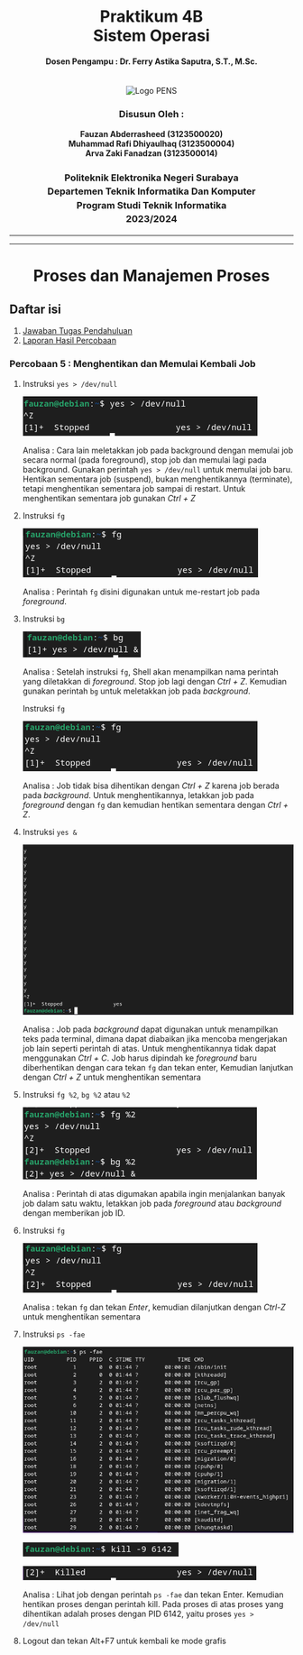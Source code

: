 <div align="center">
  <h1 style="text-align: center;font-weight: bold">Praktikum 4B<br>Sistem Operasi</h1>
  <h4 style="text-align: center;">Dosen Pengampu : Dr. Ferry Astika Saputra, S.T., M.Sc.</h4>
</div>
<br />
<div align="center">
  <img src="https://upload.wikimedia.org/wikipedia/id/4/44/Logo_PENS.png" alt="Logo PENS">
  <h3 style="text-align: center;">Disusun Oleh : </h3>
  <p style="text-align: center;">
    <strong>Fauzan Abderrasheed (3123500020) </strong><br>
    <strong>Muhammad Rafi Dhiyaulhaq (3123500004) </strong><br>
    <strong>Arva Zaki Fanadzan (3123500014)</strong>
  </p>
<h3 style="text-align: center;line-height: 1.5">Politeknik Elektronika Negeri Surabaya<br>Departemen Teknik Informatika Dan Komputer<br>Program Studi Teknik Informatika<br>2023/2024</h3>
  <hr><hr>
</div>

<h1 style="text-align: center;font-weight: bold">Proses dan Manajemen Proses</h1>

## Daftar isi
1. [Jawaban Tugas Pendahuluan](#tugas-pendahuluan)
2. [Laporan Hasil Percobaan](#percobaan)

### Percobaan 5 : Menghentikan dan Memulai Kembali Job

1. Instruksi `yes > /dev/null`

    ![App Screenshot](img/pcb5/yes-dev-null-z.png)

    Analisa : 
    Cara lain meletakkan job pada background dengan memulai job secara normal (pada foreground), stop job dan memulai lagi pada background. Gunakan perintah `yes > /dev/null` untuk memulai job baru. Hentikan sementara job (suspend), bukan menghentikannya (terminate), tetapi menghentikan sementara job sampai di restart. Untuk menghentikan sementara job gunakan *Ctrl + Z*

2. Instruksi `fg`

    ![App Screenshot](img/pcb5/fg.png)

    Analisa : 
    Perintah `fg` disini digunakan untuk me-restart job pada *foreground*.

3. Instruksi `bg`

    ![App Screenshot](img/pcb5/bg.png)

    Analisa : 
    Setelah instruksi `fg`, Shell akan menampilkan nama perintah yang diletakkan di *foreground*. Stop job lagi dengan *Ctrl + Z*. Kemudian gunakan perintah `bg` untuk meletakkan job pada *background*. 
     
    Instruksi `fg`

    ![App Screenshot](img/pcb5/fg-2.png)

    Analisa : 
    Job tidak bisa dihentikan dengan *Ctrl + Z* karena job berada pada *background*. Untuk menghentikannya, letakkan job pada *foreground* dengan `fg` dan kemudian hentikan sementara dengan *Ctrl + Z*.

4. Instruksi `yes &`

    ![App Screenshot](img/pcb5/yes-&.png)

    Analisa : 
    Job pada *background* dapat digunakan untuk menampilkan teks pada terminal, dimana dapat diabaikan jika mencoba mengerjakan job lain seperti perintah di atas. Untuk menghentikannya tidak dapat menggunakan *Ctrl + C*. Job harus dipindah ke *foreground* baru diberhentikan dengan cara tekan `fg` dan tekan enter, Kemudian lanjutkan dengan *Ctrl + Z* untuk menghentikan sementara

5. Instruksi `fg %2`, `bg %2` atau `%2`

    ![App Screenshot](img/pcb5/fg-bg-2.png)

    Analisa : 
    Perintah di atas digumakan apabila ingin menjalankan banyak job dalam satu waktu, letakkan job pada *foreground* atau *background* dengan memberikan job ID. 

6. Instruksi `fg`

    ![App Screenshot](img/pcb5/fg-3.png)

    Analisa : 
    tekan `fg` dan tekan *Enter*, kemudian dilanjutkan dengan *Ctrl-Z* untuk menghentikan sementara

7. Instruksi `ps -fae`

    ![App Screenshot](img/pcb5/ps-fae.png)

    ![App Screenshot](img/pcb5/kill-9-PID.png)

    ![App Screenshot](img/pcb5/killed-9-PID.png)

    Analisa : 
    Lihat job dengan perintah `ps -fae` dan tekan Enter. Kemudian hentikan proses dengan perintah kill. Pada proses di atas proses yang dihentikan adalah proses dengan PID 6142, yaitu proses `yes > /dev/null`

8. Logout dan tekan Alt+F7 untuk kembali ke mode grafis


     
